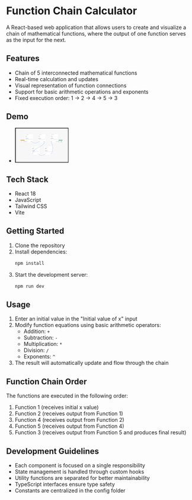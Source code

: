 # Function Chain Calculator

A React-based web application that allows users to create and visualize a chain of mathematical functions, where the output of one function serves as the input for the next.

## Features

- Chain of 5 interconnected mathematical functions
- Real-time calculation and updates
- Visual representation of function connections
- Support for basic arithmetic operations and exponents
- Fixed execution order: 1 → 2 → 4 → 5 → 3

## Demo

- <img src="./src/utils/img.png" width="30%">

## Tech Stack

- React 18
- JavaScript
- Tailwind CSS
- Vite


## Getting Started

1. Clone the repository
2. Install dependencies:
   ```bash
   npm install
   ```
3. Start the development server:
   ```bash
   npm run dev
   ```

## Usage

1. Enter an initial value in the "Initial value of x" input
2. Modify function equations using basic arithmetic operators:
   - Addition: `+`
   - Subtraction: `-`
   - Multiplication: `*`
   - Division: `/`
   - Exponents: `^`
3. The result will automatically update and flow through the chain

## Function Chain Order

The functions are executed in the following order:
1. Function 1 (receives initial x value)
2. Function 2 (receives output from Function 1)
3. Function 4 (receives output from Function 2)
4. Function 5 (receives output from Function 4)
5. Function 3 (receives output from Function 5 and produces final result)

## Development Guidelines

- Each component is focused on a single responsibility
- State management is handled through custom hooks
- Utility functions are separated for better maintainability
- TypeScript interfaces ensure type safety
- Constants are centralized in the config folder



